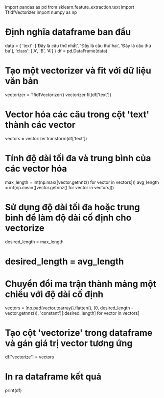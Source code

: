 import pandas as pd
from sklearn.feature_extraction.text import TfidfVectorizer
import numpy as np

# Định nghĩa dataframe ban đầu
data = {
    'text': ['Đây là câu thứ nhất', 'Đây là câu thứ hai', 'Đây là câu thứ ba'],
    'class': ['A', 'B', 'A']
}
df = pd.DataFrame(data)

# Tạo một vectorizer và fit với dữ liệu văn bản
vectorizer = TfidfVectorizer()
vectorizer.fit(df['text'])

# Vector hóa các câu trong cột 'text' thành các vector
vectors = vectorizer.transform(df['text'])

# Tính độ dài tối đa và trung bình của các vector hóa
max_length = int(np.max([vector.getnnz() for vector in vectors]))
avg_length = int(np.mean([vector.getnnz() for vector in vectors]))

# Sử dụng độ dài tối đa hoặc trung bình để làm độ dài cố định cho vectorize
desired_length = max_length
# desired_length = avg_length

# Chuyển đổi ma trận thành mảng một chiều với độ dài cố định
vectors = [np.pad(vector.toarray().flatten(), (0, desired_length - vector.getnnz()), 'constant')[:desired_length] for vector in vectors]

# Tạo cột 'vectorize' trong dataframe và gán giá trị vector tương ứng
df['vectorize'] = vectors

# In ra dataframe kết quả
print(df)
